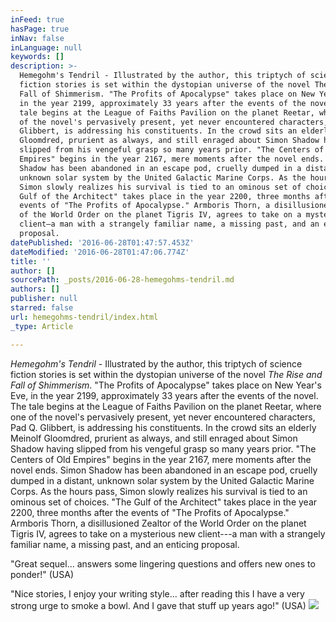 ```yaml
---
inFeed: true
hasPage: true
inNav: false
inLanguage: null
keywords: []
description: >-
  Hemegohm's Tendril - Illustrated by the author, this triptych of science
  fiction stories is set within the dystopian universe of the novel The Rise and
  Fall of Shimmerism. "The Profits of Apocalypse" takes place on New Year’s Eve,
  in the year 2199, approximately 33 years after the events of the novel. The
  tale begins at the League of Faiths Pavilion on the planet Reetar, where one
  of the novel's pervasively present, yet never encountered characters, Pad Q.
  Glibbert, is addressing his constituents. In the crowd sits an elderly Meinolf
  Gloomdred, prurient as always, and still enraged about Simon Shadow having
  slipped from his vengeful grasp so many years prior. "The Centers of Old
  Empires" begins in the year 2167, mere moments after the novel ends. Simon
  Shadow has been abandoned in an escape pod, cruelly dumped in a distant,
  unknown solar system by the United Galactic Marine Corps. As the hours pass,
  Simon slowly realizes his survival is tied to an ominous set of choices. "The
  Gulf of the Architect" takes place in the year 2200, three months after the
  events of "The Profits of Apocalypse." Armboris Thorn, a disillusioned Zealtor
  of the World Order on the planet Tigris IV, agrees to take on a mysterious new
  client—a man with a strangely familiar name, a missing past, and an enticing
  proposal.
datePublished: '2016-06-28T01:47:57.453Z'
dateModified: '2016-06-28T01:47:06.774Z'
title: ''
author: []
sourcePath: _posts/2016-06-28-hemegohms-tendril.md
authors: []
publisher: null
starred: false
url: hemegohms-tendril/index.html
_type: Article

---
```

_Hemegohm's Tendril_ - Illustrated by the author, this triptych of science fiction stories is set within the dystopian universe of the novel _The Rise and Fall of Shimmerism_. "The Profits of Apocalypse" takes place on New Year's Eve, in the year 2199, approximately 33 years after the events of the novel. The tale begins at the League of Faiths Pavilion on the planet Reetar, where one of the novel's pervasively present, yet never encountered characters, Pad Q. Glibbert, is addressing his constituents. In the crowd sits an elderly Meinolf Gloomdred, prurient as always, and still enraged about Simon Shadow having slipped from his vengeful grasp so many years prior. "The Centers of Old Empires" begins in the year 2167, mere moments after the novel ends. Simon Shadow has been abandoned in an escape pod, cruelly dumped in a distant, unknown solar system by the United Galactic Marine Corps. As the hours pass, Simon slowly realizes his survival is tied to an ominous set of choices. "The Gulf of the Architect" takes place in the year 2200, three months after the events of "The Profits of Apocalypse." Armboris Thorn, a disillusioned Zealtor of the World Order on the planet Tigris IV, agrees to take on a mysterious new client---a man with a strangely familiar name, a missing past, and an enticing proposal.

"Great sequel... answers some lingering questions and offers new ones to ponder!" (USA)

"Nice stories, I enjoy your writing style... after reading this I have a very strong urge to smoke a bowl. And I gave that stuff up years ago!" (USA)
![](https://the-grid-user-content.s3-us-west-2.amazonaws.com/25f8fde6-aeba-4727-b05d-92a49a0aed46.jpg)